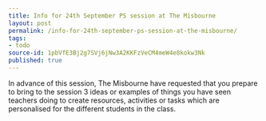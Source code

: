 ```yaml
---
title: Info for 24th September PS session at The Misbourne
layout: post
permalink: /info-for-24th-september-ps-session-at-the-misbourne/
tags:
- todo
source-id: 1pbVfE3Bj2g7SVj6jNw3A2KKFzVeCM4meW4e8kokw3Nk
published: true
---
```

In advance of this session, The Misbourne have requested that you prepare to bring to the session 3 ideas or examples of things you have seen teachers doing to create resources, activities or tasks which are personalised for the different students in the class.

